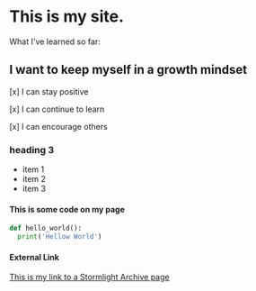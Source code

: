 # This is my site.

What I've learned so far:


## I want to keep myself in a growth mindset
[x] I can stay positive

[x] I can continue to learn

[x] I can encourage others


### heading 3
* item 1
* item 2
* item 3

#### This is some code on my page
```python
def hello_world():
  print('Hellow World')
 ```
#### External Link
[This is my link to a Stormlight Archive page](https://www.brandonsanderson.com/the-stormlight-archive-series/)





